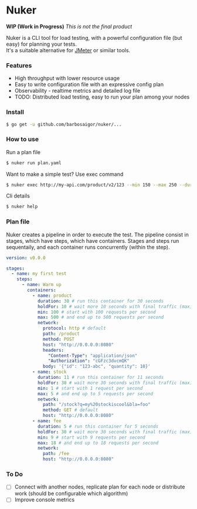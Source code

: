 # Nuker

**WIP (Work in Progress)**  _This is not the final product_    

Nuker is a CLI tool for load testing, with a powerful configuration file (but easy) for planning your tests.   
It's a suitable alternative for [JMeter](https://jmeter.apache.org/) or similar tools.  

### Features  
* High throughput with lower resource usage   
* Easy to write configuration file with an expressive config plan   
* Observability - realtime metrics and detailed log file  
* TODO: Distributed load testing, easy to run your plan among your nodes  

### Install  
```sh
$ go get -u github.com/barbosaigor/nuker/...  
```

### How to use  
Run a plan file  
```sh
$ nuker run plan.yaml  
```  

Want to make a simple test? Use exec command  
```sh
$ nuker exec http://my-api.com/product/v2/123 --min 150 --max 250 --duration 10
```  

Cli details  
```sh
$ nuker help
```

### Plan file  
Nuker creates a pipeline in order to execute the test. 
The pipeline consist in stages, which have steps, which have containers. Stages and steps run sequentaily, and each container runs concurrently (within the step).  

```yaml
version: v0.0.0

stages:
  - name: my first test 
    steps:
      - name: Warm up
        containers:
          - name: product
            duration: 30 # run this container for 30 seconds
            holdFor: 10 # wait more 10 seconds with final traffic (max)
            min: 100 # start with 100 requests per second
            max: 500 # and end up to 500 requests per second
            network:
              protocol: http # default
              path: /product
              method: POST
              host: "http://0.0.0.0:8080"
              headers:
                "Content-Type": "application/json"
                "Authorization": "cGFzc3dvcmQK"
              body: '{"id": "123-abc", "quantity": 10}'
          - name: stock
            duration: 11 # run this container for 11 seconds
            holdFor: 30 # wait more 30 seconds with final traffic (max)
            min: 1 # start with 1 request per second
            max: 5 # and end up to 5 requests per second
            network:
              path: "/stock?q=my%20stockiscool&bla=foo"
              method: GET # default
              host: "http://0.0.0.0:8080"
          - name: fee
            duration: 5 # run this container for 5 seconds
            holdFor: 30 # wait more 30 seconds with final traffic (max)
            min: 9 # start with 9 requests per second
            max: 18 # and end up to 18 requests per second
            network:
              path: /fee
              host: "http://0.0.0.0:8080"
```

### To Do
- [ ] Connect with another nodes, replicate plan for each node or distribute work (should be configurable which algorithm)  
- [ ] Improve console metrics  
